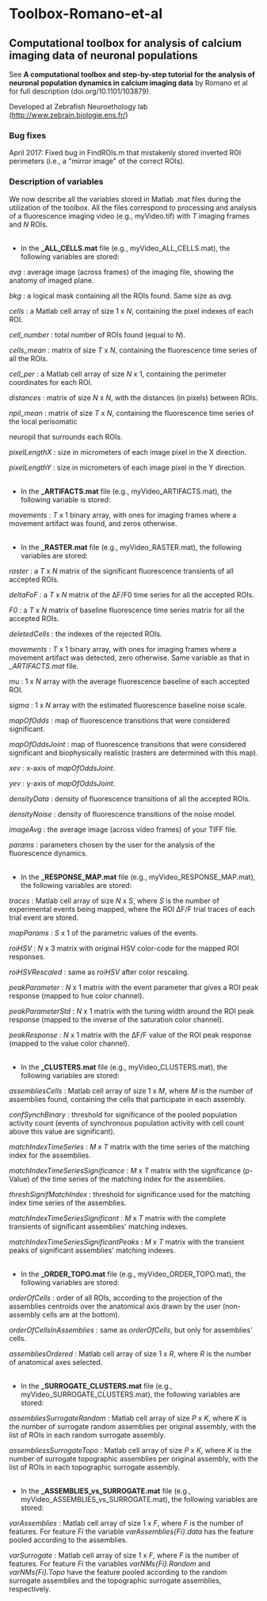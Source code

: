# Toolbox-Romano-et-al

## Computational toolbox for analysis of calcium imaging data of neuronal populations

See **A computational toolbox and step-by-step tutorial for the analysis of neuronal population dynamics in calcium imaging data** by Romano et al for full description (doi.org/10.1101/103879).

Developed at Zebrafish Neuroethology lab (http://www.zebrain.biologie.ens.fr/)

### Bug fixes
April 2017: Fixed bug in FindROIs.m that mistakenly stored inverted ROI perimeters (i.e., a "mirror image" of the correct ROIs).

### Description of variables
We now describe all the variables stored in Matlab .mat files during the utilization of the
toolbox. All the files correspond to processing and analysis of a fluorescence imaging video (e.g., myVideo.tif) with *T* imaging frames and *N* ROIs.
<br /> 
<br />
- In the **_ALL_CELLS.mat** file (e.g., myVideo_ALL_CELLS.mat), the following variables are
stored:

*avg* : average image (across frames) of the imaging file, showing the anatomy of imaged plane.

*bkg* : a logical mask containing all the ROIs found. Same size as *avg*.

*cells* : a Matlab cell array of size 1 x *N*, containing the pixel indexes of each ROI.

*cell_number* : total number of ROIs found (equal to *N*).

*cells_mean* : matrix of size *T* x *N*, containing the fluorescence time series of all the ROIs.

*cell_per* : a Matlab cell array of size *N* x 1, containing the perimeter coordinates for each ROI.

*distances* : matrix of size *N* x *N*, with the distances (in pixels) between ROIs.

*npil_mean* : matrix of size *T* x *N*, containing the fluorescence time series of the local perisomatic

neuropil that surrounds each ROIs.

*pixelLengthX* : size in micrometers of each image pixel in the X direction.

*pixelLengthY* : size in micrometers of each image pixel in the Y direction.
<br />
<br />
- In the **_ARTIFACTS.mat** file (e.g., myVideo_ARTIFACTS.mat), the following variable is stored:

*movements* : *T* x 1 binary array, with ones for imaging frames where a movement artifact was
found, and zeros otherwise.
<br />
<br />
- In the **_RASTER.mat** file (e.g., myVideo_RASTER.mat), the following variables are stored:

*raster* : a *T* x *N* matrix of the significant fluorescence transients of all accepted ROIs.

*deltaFoF* : a *T* x *N* matrix of the ∆F/F0 time series for all the accepted ROIs.

*F0* : a *T* x *N* matrix of baseline fluorescence time series matrix for all the accepted ROIs.

*deletedCells* : the indexes of the rejected ROIs.

*movements* : *T* x 1 binary array, with ones for imaging frames where a movement artifact was
detected, zero otherwise. Same variable as that in *_ARTIFACTS.mat* file.

*mu* : 1 x *N* array with the average fluorescence baseline of each accepted ROI.

*sigma* : 1 x *N* array with the estimated fluorescence baseline noise scale.

*mapOfOdds* : map of fluorescence transitions that were considered significant.

*mapOfOddsJoint* : map of fluorescence transitions that were considered significant and
biophysically realistic (rasters are determined with this map).

*xev* : x-axis of *mapOfOddsJoint*.

*yev* : y-axis of *mapOfOddsJoint*.

*densityData* : density of fluorescence transitions of all the accepted ROIs.

*densityNoise* : density of fluorescence transitions of the noise model.

*imageAvg* : the average image (across video frames) of your TIFF file.

*params* : parameters chosen by the user for the analysis of the fluorescence dynamics.
<br />
<br />
- In the **_RESPONSE_MAP.mat** file (e.g., myVideo_RESPONSE_MAP.mat), the following variables
are stored:

*traces* : Matlab cell array of size *N* x *S*, where *S* is the number of experimental events being
mapped, where the ROI ∆F/F trial traces of each trial event are stored.

*mapParams* : *S* x 1 of the parametric values of the events.

*roiHSV* : *N* x 3 matrix with original HSV color-code for the mapped ROI responses.

*roiHSVRescaled* : same as *roiHSV* after color rescaling.

*peakParameter* : *N* x 1 matrix with the event parameter that gives a ROI peak response (mapped to
hue color channel).

*peakParameterStd* : *N* x 1 matrix with the tuning width around the ROI peak response (mapped to
the inverse of the saturation color channel).

*peakResponse* : *N* x 1 matrix with the ∆F/F value of the ROI peak response (mapped to the value
color channel).
<br />
<br />
- In the **_CLUSTERS.mat** file (e.g., myVideo_CLUSTERS.mat), the following
variables are stored:

*assembliesCells* : Matlab cell array of size 1 x *M*, where *M* is the number of assemblies found,
containing the cells that participate in each assembly.

*confSynchBinary* : threshold for significance of the pooled population activity count (events of
synchronous population activity with cell count above this value are significant).

*matchIndexTimeSeries* : *M* x *T* matrix with the time series of the matching index for the
assemblies.

*matchIndexTimeSeriesSignificance* : *M* x *T* matrix with the significance (p-Value) of the time series
of the matching index for the assemblies.

*threshSignifMatchIndex* : threshold for significance used for the matching index time series of the
assemblies.

*matchIndexTimeSeriesSignificant* : *M* x *T* matrix with the complete transients of significant
assemblies' matching indexes.

*matchIndexTimeSeriesSignificantPeaks* : *M* x *T* matrix with the transient peaks of significant
assemblies' matching indexes.
<br />
<br />
- In the **_ORDER_TOPO.mat** file (e.g., myVideo_ORDER_TOPO.mat), the following variables are
stored:

*orderOfCells* : order of all ROIs, according to the projection of the assemblies centroids over the
anatomical axis drawn by the user (non-assembly cells are at the bottom).

*orderOfCellsInAssemblies* : same as *orderOfCells*, but only for assemblies' cells.

*assembliesOrdered* : Matlab cell array of size 1 x *R*, where *R* is the number of anatomical axes
selected.
<br />
<br />
- In the **_SURROGATE_CLUSTERS.mat** file (e.g., myVideo_SURROGATE_CLUSTERS.mat), the
following variables are stored:

*assembliesSurrogateRandom* : Matlab cell array of size *P* x *K*, where *K* is the number of surrogate
random assemblies per original assembly, with the list of ROIs in each random surrogate assembly.

*assembliessSurrogateTopo* : Matlab cell array of size *P* x *K*, where *K* is the number of surrogate
topographic assemblies per original assembly, with the list of ROIs in each topographic surrogate
assembly.
<br />
<br />
- In the **_ASSEMBLIES_vs_SURROGATE.mat** file (e.g., myVideo_ASSEMBLIES_vs_SURROGATE.mat), the following variables are stored:

*varAssemblies* : Matlab cell array of size 1 x *F*, where *F* is the number of features. For feature *Fi*
the variable *varAssemblies{Fi}.data* has the feature pooled according to the assemblies.

*varSurrogate* : Matlab cell array of size 1 x *F*, where *F* is the number of features. For feature *Fi* the
variables *varNMs{Fi}.Random* and *varNMs{Fi}.Topo* have the feature pooled according to the
random surrogate assemblies and the topographic surrogate assemblies, respectively.
